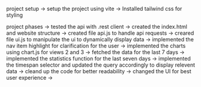 project setup
    -> setup the project using vite
    -> Installed tailwind css for styling

project phases
    -> tested the api with .rest client
    -> created the index.html and website structure
    -> created file api.js to handle api requests
    -> creared file ui.js to manipulate the ui to dynamically display data
    -> implemented the nav item highlight for clarification for the user
    -> implemented the charts using chart.js for views 2 and 3
    -> fetched the data for the last 7 days
    -> implemented the statistics function for the last seven days
    -> implemented the timespan selector and updated the query accordingly to display relevent data
    -> cleand up the code for better readability
    -> changed the UI for best user experience
    ->